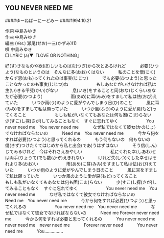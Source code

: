 ## YOU NEVER NEED ME
####ゆーねばーにーどみー
####1994.10.21


作詞     中島みゆき　　　　　   
作曲      中島みゆき  　　　   
編曲 (Ver.) 瀬尾(せお)一三(かずみ)(1)　　　　    
唄     中島みゆき      
□ LYRIC (a)▼『LOVE OR NOTHING』   

好(す)きなものや欲(ほ)しいものは次(つぎ)から次とあるけれど　　　
必要(ひつよう)なものというのは　そんなに多(おお)くはない　　　
私のことを憎(にく)からず思(おも)ってくれたのは事実(じじつ)　　　
でも必要(ひつよう)と思ったことなかったのも事実(じじつ)ね　　　
　　　
もしあなたがいけなければ私は生(い)きる甲斐(かい)がない　　　
息(いき)をすることと同(おな)じくらいあなたが必要(ひつよう)　　　
　　　
雨(あめ)に耳(みみ)をすまして私は怯(おび)えていた　　　
いつか雨(う)のように愛がやんでしまう日(ひ)のこと　　　
風に耳(みみ)をすまして私は願っていた　　　
いつか風(ふう)のように愛が戻(もど)ってくること　　　
　　　
もしも私がいなくてもあなたは何も困(こま)らない　　　
少(すこ)し探(さが)してみることもなく　すぐに忘れてゆく　　　
　　　
You never need me　You never need me　　　
なぜ私ではなくて彼女(かのじょ)でなければならないの　　　
Need me　You never need me　　　
今から何をすれば必要(ひつよう)と思ってくれるの　　　
もう何もないの　何もないの　　　
　　　
傷(きず)つけたくてはじめから私と出会(であ)うはずはない　　　
そう信(しん)じてみるけれど　今はそれさえあやしい　　　
　　　
私にくれた幸(しあわ)せは両手(りょうて)でも数(かぞ)えきれない　　　
けれど失(しつ)くした幸せはそれより多(おお)い　　　
　　　
雨(あめ)に耳(みみ)をすまして私は怯(おび)えていた　　　
いつか雨のように愛がやんでしまう日のこと　　　
風に耳をすまして私は願っていた　　　
いつか風のように愛が戻(もど)ってくること　　　
　　　
もしも私がいなくてもあなたは何も困(こま)らない　　　
少(すこ)し探(さが)してみることもなく　すぐに忘れてゆく　　　
　　　
You never need me　You never need me　　　
なぜ私ではなくて彼女でなければならないの　　　
Need me　You never need me　　　
今から何をすれば必要(ひつよう)と思ってくれるの　　　
　　　
You never need me　You never need me　　　
なぜ私ではなくて彼女でなければならないの　　　
Need me Forever never need me　　　
今から何をすれば必要と思ってくれるの　　　
You never need me　never need me　never need me　　　
Forever never need　　　
You never need me　　　
You……………　　　